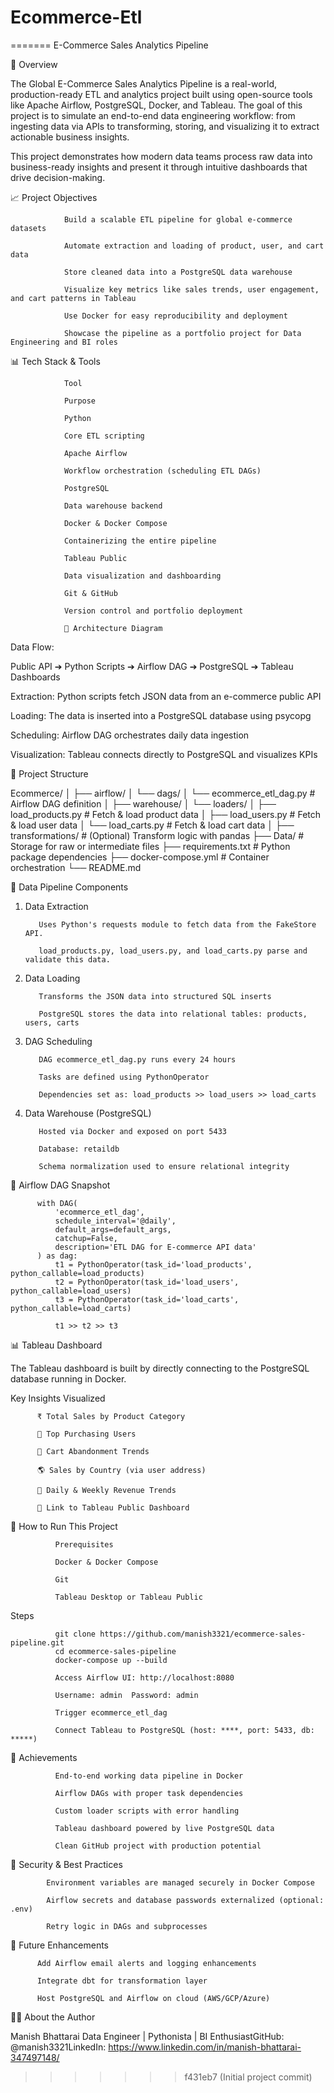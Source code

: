 
# Ecommerce-Etl
=======
E-Commerce Sales Analytics Pipeline


🚀 Overview

The Global E-Commerce Sales Analytics Pipeline is a real-world, production-ready ETL and analytics project built using open-source tools like Apache Airflow, PostgreSQL, Docker, and Tableau. The goal of this project is to simulate an end-to-end data engineering workflow: from ingesting data via APIs to transforming, storing, and visualizing it to extract actionable business insights.

This project demonstrates how modern data teams process raw data into business-ready insights and present it through intuitive dashboards that drive decision-making.


📈 Project Objectives

                Build a scalable ETL pipeline for global e-commerce datasets
                
                Automate extraction and loading of product, user, and cart data
                
                Store cleaned data into a PostgreSQL data warehouse
                
                Visualize key metrics like sales trends, user engagement, and cart patterns in Tableau
                
                Use Docker for easy reproducibility and deployment
                
                Showcase the pipeline as a portfolio project for Data Engineering and BI roles

📊 Tech Stack & Tools
                
                Tool
                
                Purpose
                
                Python
                
                Core ETL scripting
                
                Apache Airflow
                
                Workflow orchestration (scheduling ETL DAGs)
                
                PostgreSQL
                
                Data warehouse backend
                
                Docker & Docker Compose
                
                Containerizing the entire pipeline
                
                Tableau Public
                
                Data visualization and dashboarding
                
                Git & GitHub
                
                Version control and portfolio deployment
                
                🛀 Architecture Diagram

Data Flow:

Public API ➔ Python Scripts ➔ Airflow DAG ➔ PostgreSQL ➔ Tableau Dashboards

Extraction: Python scripts fetch JSON data from an e-commerce public API

Loading: The data is inserted into a PostgreSQL database using psycopg

Scheduling: Airflow DAG orchestrates daily data ingestion

Visualization: Tableau connects directly to PostgreSQL and visualizes KPIs

📁 Project Structure

Ecommerce/
│
├── airflow/
│   └── dags/
│       └── ecommerce_etl_dag.py        # Airflow DAG definition
│
├── warehouse/
│   └── loaders/
│       ├── load_products.py            # Fetch & load product data
│       ├── load_users.py               # Fetch & load user data
│       └── load_carts.py               # Fetch & load cart data
│
├── transformations/                   # (Optional) Transform logic with pandas
├── Data/                               # Storage for raw or intermediate files
├── requirements.txt                    # Python package dependencies
├── docker-compose.yml                 # Container orchestration
└── README.md

🔄 Data Pipeline Components

1. Data Extraction

          Uses Python's requests module to fetch data from the FakeStore API.
          
          load_products.py, load_users.py, and load_carts.py parse and validate this data.

2. Data Loading

          Transforms the JSON data into structured SQL inserts
          
          PostgreSQL stores the data into relational tables: products, users, carts

3. DAG Scheduling

          DAG ecommerce_etl_dag.py runs every 24 hours
          
          Tasks are defined using PythonOperator
          
          Dependencies set as: load_products >> load_users >> load_carts

4. Data Warehouse (PostgreSQL)

          Hosted via Docker and exposed on port 5433
          
          Database: retaildb
          
          Schema normalization used to ensure relational integrity

📆 Airflow DAG Snapshot

          with DAG(
              'ecommerce_etl_dag',
              schedule_interval='@daily',
              default_args=default_args,
              catchup=False,
              description='ETL DAG for E-commerce API data'
          ) as dag:
              t1 = PythonOperator(task_id='load_products', python_callable=load_products)
              t2 = PythonOperator(task_id='load_users', python_callable=load_users)
              t3 = PythonOperator(task_id='load_carts', python_callable=load_carts)
          
              t1 >> t2 >> t3

📊 Tableau Dashboard

The Tableau dashboard is built by directly connecting to the PostgreSQL database running in Docker.

Key Insights Visualized

          ₹ Total Sales by Product Category
          
          👨️ Top Purchasing Users
          
          🛒 Cart Abandonment Trends
          
          🌎 Sales by Country (via user address)
          
          📅 Daily & Weekly Revenue Trends
          
          🔗 Link to Tableau Public Dashboard

🚪 How to Run This Project

              Prerequisites
              
              Docker & Docker Compose
              
              Git
              
              Tableau Desktop or Tableau Public

Steps

              git clone https://github.com/manish3321/ecommerce-sales-pipeline.git
              cd ecommerce-sales-pipeline
              docker-compose up --build

              Access Airflow UI: http://localhost:8080
              
              Username: admin  Password: admin
              
              Trigger ecommerce_etl_dag
              
              Connect Tableau to PostgreSQL (host: ****, port: 5433, db: *****)

🚀 Achievements

              End-to-end working data pipeline in Docker
              
              Airflow DAGs with proper task dependencies
              
              Custom loader scripts with error handling
              
              Tableau dashboard powered by live PostgreSQL data
              
              Clean GitHub project with production potential



🚪 Security & Best Practices

            Environment variables are managed securely in Docker Compose
            
            Airflow secrets and database passwords externalized (optional: .env)
            
            Retry logic in DAGs and subprocesses



📕 Future Enhancements

          Add Airflow email alerts and logging enhancements
          
          Integrate dbt for transformation layer
          
          Host PostgreSQL and Airflow on cloud (AWS/GCP/Azure)
          


👨‍💼 About the Author

Manish Bhattarai
Data Engineer | Pythonista | BI EnthusiastGitHub: @manish3321LinkedIn: https://www.linkedin.com/in/manish-bhattarai-347497148/


>>>>>>> f431eb7 (Initial project commit)
